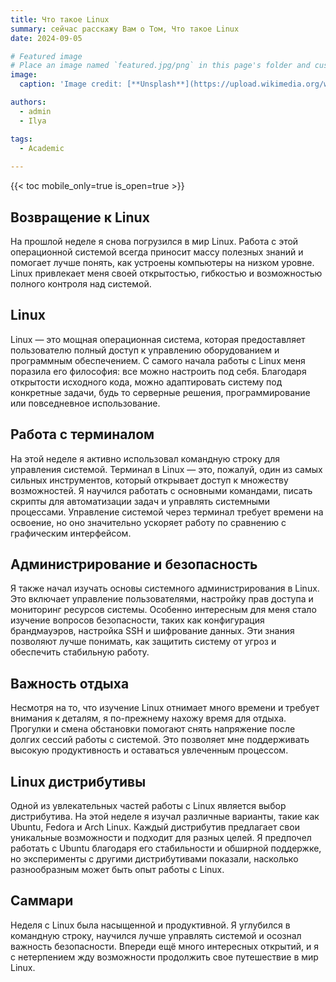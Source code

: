 ```yaml
---
title: Что такое Linux 
summary: cейчас расскажу Вам о Том, Что такое Linux 
date: 2024-09-05

# Featured image
# Place an image named `featured.jpg/png` in this page's folder and customize its options here.
image:
  caption: 'Image credit: [**Unsplash**](https://upload.wikimedia.org/wikipedia/commons/thumb/3/35/Tux.svg/800px-Tux.svg.png)'

authors:
  - admin
  - Ilya

tags:
  - Academic
  
---
```




{{< toc mobile_only=true is_open=true >}}

## Возвращение к Linux

На прошлой неделе я снова погрузился в мир Linux. Работа с этой операционной системой всегда приносит массу полезных знаний и помогает лучше понять, как устроены компьютеры на низком уровне. Linux привлекает меня своей открытостью, гибкостью и возможностью полного контроля над системой.

## Linux

Linux — это мощная операционная система, которая предоставляет пользователю полный доступ к управлению оборудованием и программным обеспечением. С самого начала работы с Linux меня поразила его философия: все можно настроить под себя. Благодаря открытости исходного кода, можно адаптировать систему под конкретные задачи, будь то серверные решения, программирование или повседневное использование.

## Работа с терминалом

На этой неделе я активно использовал командную строку для управления системой. Терминал в Linux — это, пожалуй, один из самых сильных инструментов, который открывает доступ к множеству возможностей. Я научился работать с основными командами, писать скрипты для автоматизации задач и управлять системными процессами. Управление системой через терминал требует времени на освоение, но оно значительно ускоряет работу по сравнению с графическим интерфейсом.

## Администрирование и безопасность

Я также начал изучать основы системного администрирования в Linux. Это включает управление пользователями, настройку прав доступа и мониторинг ресурсов системы. Особенно интересным для меня стало изучение вопросов безопасности, таких как конфигурация брандмауэров, настройка SSH и шифрование данных. Эти знания позволяют лучше понимать, как защитить систему от угроз и обеспечить стабильную работу.

## Важность отдыха

Несмотря на то, что изучение Linux отнимает много времени и требует внимания к деталям, я по-прежнему нахожу время для отдыха. Прогулки и смена обстановки помогают снять напряжение после долгих сессий работы с системой. Это позволяет мне поддерживать высокую продуктивность и оставаться увлеченным процессом.

## Linux дистрибутивы

Одной из увлекательных частей работы с Linux является выбор дистрибутива. На этой неделе я изучал различные варианты, такие как Ubuntu, Fedora и Arch Linux. Каждый дистрибутив предлагает свои уникальные возможности и подходит для разных целей. Я предпочел работать с Ubuntu благодаря его стабильности и обширной поддержке, но эксперименты с другими дистрибутивами показали, насколько разнообразным может быть опыт работы с Linux.

## Саммари

Неделя с Linux была насыщенной и продуктивной. Я углубился в командную строку, научился лучше управлять системой и осознал важность безопасности. Впереди ещё много интересных открытий, и я с нетерпением жду возможности продолжить свое путешествие в мир Linux.
